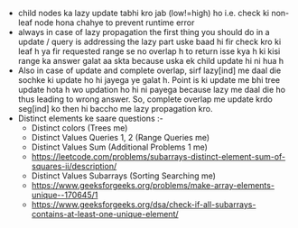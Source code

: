 - child nodes ka lazy update tabhi kro jab (low!=high) ho i.e. check ki non-leaf node hona chahye to prevent runtime error
- always in case of lazy propagation the first thing you should do in a update / query is addressing the lazy part
uske baad hi fir check kro ki leaf h ya fir requested range se no overlap h to return
isse kya h ki kisi range ka answer galat aa skta because uska ek child update hi ni hua h  
- Also in case of update and complete overlap, sirf lazy[ind] me daal die sochke ki update ho hi jayega ye galat h. Point is ki update me bhi tree update hota h wo updation ho hi ni payega because lazy me daal die ho thus leading to wrong answer. So, complete overlap me update krdo seg[ind] ko then hi baccho me lazy propagation kro.
- Distinct elements ke saare questions :-
  - Distinct colors (Trees me)
  - Distinct Values Queries 1, 2 (Range Queries me)
  - Distinct Values Sum (Additional Problems 1 me)
  - https://leetcode.com/problems/subarrays-distinct-element-sum-of-squares-ii/description/
  - Distinct Values Subarrays (Sorting Searching me)
  - https://www.geeksforgeeks.org/problems/make-array-elements-unique--170645/1
  - https://www.geeksforgeeks.org/dsa/check-if-all-subarrays-contains-at-least-one-unique-element/
